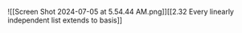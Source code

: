 ![[Screen Shot 2024-07-05 at 5.54.44 AM.png]][[2.32 Every linearly independent list extends to basis]]
